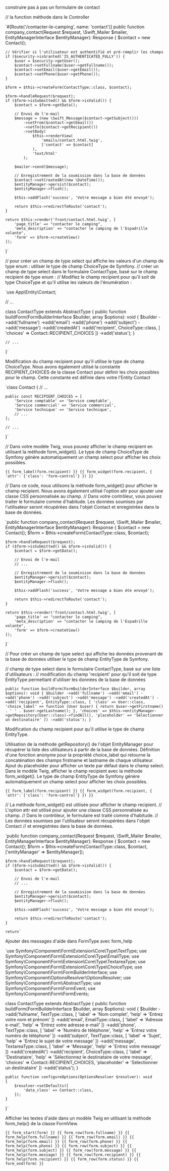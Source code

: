 
construire pas à pas un formulaire de contact



// la function méthode dans le Controller


`#[Route('/contacter-le-camping', name: 'contact')]
public function company_contact(Request $request, \Swift_Mailer $mailer, EntityManagerInterface $entityManager): Response
{
    $contact = new Contact();

    // Vérifier si l'utilisateur est authentifié et pré-remplir les champs
    if ($security->isGranted('IS_AUTHENTICATED_FULLY')) {
        $user = $security->getUser();
        $contact->setFullname($user->getFullname());
        $contact->setEmail($user->getEmail());
        $contact->setPhone($user->getPhone());
    }

    $form = $this->createForm(ContactType::class, $contact);

    $form->handleRequest($request);
    if ($form->isSubmitted() && $form->isValid()) {
        $contact = $form->getData();

        // Envoi de l'e-mail
        $message = (new \Swift_Message($contact->getSubject()))
            ->setFrom($contact->getEmail())
            ->setTo($contact->getRecipient())
            ->setBody(
                $this->renderView(
                    'emails/contact.html.twig',
                    ['contact' => $contact]
                ),
                'text/html'
            );

        $mailer->send($message);

        // Enregistrement de la soumission dans la base de données
        $contact->setCreatedAt(new \DateTime());
        $entityManager->persist($contact);
        $entityManager->flush();

        $this->addFlash('success', 'Votre message a bien été envoyé');

        return $this->redirectToRoute('contact');
    }

    return $this->render('front/contact.html.twig', [
        'page_title' => "contacter le camping",
        'meta_description' => "contacter le camping de l'Espadrille volante",
        'form' => $form->createView()
    ]);
}`

// pour créer un champ de type select qui affiche les valeurs d'un champ de type enum : utiliser le type de champ ChoiceType de Symfony.
// créer un champ de type select dans le formulaire ContactType, basé sur le champ recipient de type enum :
// Modifiez le champ recipient pour qu'il soit de type ChoiceType et qu'il utilise les valeurs de l'énumération :

`use App\Entity\Contact;

// ...

class ContactType extends AbstractType
{
    public function buildForm(FormBuilderInterface $builder, array $options): void
    {
        $builder
            ->add('fullname')
            ->add('email')
            ->add('phone')
            ->add('subject')
            ->add('message')
            ->add('createdAt')
            ->add('recipient', ChoiceType::class, [
                'choices' => Contact::RECIPIENT_CHOICES
            ])
            ->add('status');
    }

    // ...
}`

Modification du champ recipient pour qu'il utilise le type de champ ChoiceType.
Nous avons également utilisé la constante RECIPIENT_CHOICES de la classe Contact pour définir les choix possibles pour le champ.
Cette constante est définie dans votre l'Entity Contact

`class Contact
{
    // ...

    public const RECIPIENT_CHOICES = [
        'Service comptable' => 'Service comptable',
        'Service commercial' => 'Service commercial',
        'Service technique' => 'Service technique',
        // ...
    ];

    // ...
}`

// Dans votre modèle Twig, vous pouvez afficher le champ recipient en utilisant la méthode form_widget(). Le type de champ ChoiceType de Symfony génère automatiquement un champ select pour afficher les choix possibles.

`{{ form_label(form.recipient) }}
{{ form_widget(form.recipient, { 'attr': {'class': 'form-control'} }) }}`

// Dans ce code, nous utilisons la méthode form_widget() pour afficher le champ recipient. Nous avons également utilisé l'option attr pour ajouter une classe CSS personnalisée au champ.
// Dans votre contrôleur, vous pouvez traiter le formulaire comme d'habitude. Les données soumises par l'utilisateur seront récupérées dans l'objet Contact et enregistrées dans la base de données.

`public function company_contact(Request $request, \Swift_Mailer $mailer, EntityManagerInterface $entityManager): Response
{
    $contact = new Contact();
    $form = $this->createForm(ContactType::class, $contact);

    $form->handleRequest($request);
    if ($form->isSubmitted() && $form->isValid()) {
        $contact = $form->getData();

        // Envoi de l'e-mail
        // ...

        // Enregistrement de la soumission dans la base de données
        $entityManager->persist($contact);
        $entityManager->flush();

        $this->addFlash('success', 'Votre message a bien été envoyé');

        return $this->redirectToRoute('contact');
    }

    return $this->render('front/contact.html.twig', [
        'page_title' => "contacter le camping",
        'meta_description' => "contacter le camping de l'Espadrille volante",
        'form' => $form->createView()
    ]);
}`




// Pour créer un champ de type select qui affiche les données provenant de la base de données utiliser le type de champ EntityType de Symfony.

// champ de type select dans le formulaire ContactType, basé sur une liste d'utilisateurs :
// modification du champ 'recipient' pour qu'il soit de type EntityType permettant d'utiliser les données de la base de données

`public function buildForm(FormBuilderInterface $builder, array $options): void
    {
        $builder
            ->add('fullname')
            ->add('email')
            ->add('phone')
            ->add('subject')
            ->add('message')
            ->add('createdAt')
            ->add('recipient', EntityType::class, [
                'class' => User::class,
                'choice_label' => function (User $user) {
                    return $user->getFirstname() . ' ' . $user->getLastname();
                },
                'choices' => $this->entityManager->getRepository(User::class)->findAll(),
                'placeholder' => 'Sélectionner un destinataire'
            ])
            ->add('status');
    }`

Modification du champ recipient pour qu'il utilise le type de champ EntityType.

Utilisation de la méthode getRepository() de l'objet EntityManager pour récupérer la liste des utilisateurs à partir de la base de données.
Définition d'une fonction anonyme pour la propriété choice_label qui retourne la concaténation des champs firstname et lastname de chaque utilisateur.
Ajout du placeholder pour afficher un texte par défaut dans le champ select.
Dans le modèle Twig, afficher le champ recipient avec la méthode form_widget().
Le type de champ EntityType de Symfony génère automatiquement un champ select pour afficher les choix possibles.

`{{ form_label(form.recipient) }}
{{ form_widget(form.recipient, { 'attr': {'class': 'form-control'} }) }}`

// La méthode form_widget() est utilisée pour afficher le champ recipient.
// L'option attr est utilisé pour ajouter une classe CSS personnalisée au champ.
// Dans le contrôleur, le formulaire est traité comme d'habitude.
// Les données soumises par l'utilisateur seront récupérées dans l'objet Contact
// et enregistrées dans la base de données.

`public function company_contact(Request $request, \Swift_Mailer $mailer, EntityManagerInterface $entityManager): Response
{
    $contact = new Contact();
    $form = $this->createForm(ContactType::class, $contact, ['entityManager' => $entityManager]);

    $form->handleRequest($request);
    if ($form->isSubmitted() && $form->isValid()) {
        $contact = $form->getData();

        // Envoi de l'e-mail
        // ...

        // Enregistrement de la soumission dans la base de données
        $entityManager->persist($contact);
        $entityManager->flush();

        $this->addFlash('success', 'Votre message a bien été envoyé');

        return $this->redirectToRoute('contact');
    }

    return`


Ajouter des messages d'aide dans FormType avec form_help

`use Symfony\Component\Form\Extension\Core\Type\TextType;
use Symfony\Component\Form\Extension\Core\Type\EmailType;
use Symfony\Component\Form\Extension\Core\Type\TextareaType;
use Symfony\Component\Form\Extension\Core\Type\ChoiceType;
use Symfony\Component\Form\FormBuilderInterface;
use Symfony\Component\OptionsResolver\OptionsResolver;
use Symfony\Component\Form\AbstractType;
use Symfony\Component\Form\FormEvent;
use Symfony\Component\Form\FormEvents;

class ContactType extends AbstractType
{
    public function buildForm(FormBuilderInterface $builder, array $options): void
    {
        $builder
            ->add('fullname', TextType::class, [
                'label' => 'Nom complet',
                'help' => 'Entrez votre nom et prénom'
            ])
            ->add('email', EmailType::class, [
                'label' => 'Adresse e-mail',
                'help' => 'Entrez votre adresse e-mail'
            ])
            ->add('phone', TextType::class, [
                'label' => 'Numéro de téléphone',
                'help' => 'Entrez votre numéro de téléphone'
            ])
            ->add('subject', TextType::class, [
                'label' => 'Sujet',
                'help' => 'Entrez le sujet de votre message'
            ])
            ->add('message', TextareaType::class, [
                'label' => 'Message',
                'help' => 'Entrez votre message'
            ])
            ->add('createdAt')
            ->add('recipient', ChoiceType::class, [
                'label' => 'Destinataire',
                'help' => 'Sélectionnez le destinataire de votre message',
                'choices' => Contact::RECIPIENT_CHOICES,
                'placeholder' => 'Sélectionner un destinataire'
            ])
            ->add('status');
    }

    public function configureOptions(OptionsResolver $resolver): void
    {
        $resolver->setDefaults([
            'data_class' => Contact::class,
        ]);
    }
}`

Afficher les textes d'aide dans un modèle Twig en utilisant la méthode form_help() de la classe FormView.

`{{ form_start(form) }}
    {{ form_row(form.fullname) }}
    {{ form_help(form.fullname) }}
    {{ form_row(form.email) }}
    {{ form_help(form.email) }}
    {{ form_row(form.phone) }}
    {{ form_help(form.phone) }}
    {{ form_row(form.subject) }}
    {{ form_help(form.subject) }}
    {{ form_row(form.message) }}
    {{ form_help(form.message) }}
    {{ form_row(form.recipient) }}
    {{ form_help(form.recipient) }}
    {{ form_row(form.status) }}
{{ form_end(form) }}`
